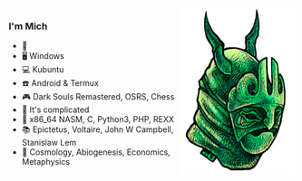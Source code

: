 
<img title="Thank you KOKSMA" align="right" src="koksma_xvk3_motm_green.png" width="200"/>

### I'm Mich

- 💚
- 🖥️ Windows
- 💻 Kubuntu
- ☎️ Android & Termux
- 🎮 Dark Souls Remastered, OSRS, Chess
- 🎵 It's complicated
- 🧠 x86_64 NASM, C, Python3, PHP, REXX
- 📚 Epictetus, Voltaire, John W Campbell, Stanislaw Lem
- 🤔 Cosmology, Abiogenesis, Economics, Metaphysics
